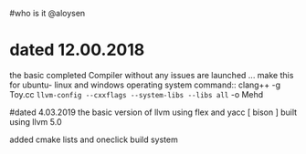 #who is it 
@aloysen

# dated 12.00.2018
the basic completed Compiler without any issues are launched 
... 
make this for ubuntu- linux and windows operating system
command::
clang++ -g Toy.cc  `llvm-config --cxxflags --system-libs --libs all` -o Mehd

#dated 4.03.2019 
the basic version of llvm using flex and yacc [ bison ] built using llvm 5.0

added cmake lists and oneclick build system
